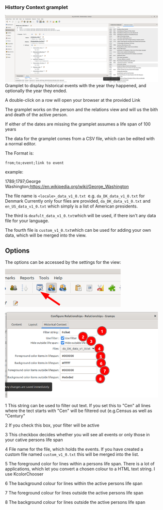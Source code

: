 ### Histtory Context gramplet

![](./gramplet.png) 
Gramplet to display historical events with the year they happened, and optionally the year  they ended.

A double-click on a row will open your browser at the provided Link

The gramplet works on the person and the relations view and will us the bith and death of the active person.

If either of the dates are missing the gramplet assumes a life span of 100 years
 
The data for the gramplet comes from a CSV file, which can be edited with a normal editor.

The Format is:

`from;to;event;link to event`

example:

1789;1797;George Washington;https://en.wikipedia.org/wiki/George_Washington

The file name is `<locale>_data_v1_0.txt `e.g. `da_DK_data_v1_0.txt` for Denmark
Currently only four files are provided, `da_DK_data_v1_0.txt` and `en_US_data_v1_0.txt` which simply is a list of American presidents.

The third is `deafult_data_v1_0.txt`which will be used, if there isn't any data file for your language.

The fourth file is `custom_v1_0.txt`which can be used for adding your own data, which will be merged into the view.

## Options

The options can be accessed by the settings for the view:

![Options](./options1.png  "Options")

![Options](./options.png  "Options")

1 This string can be used to filter out text. If you set this to "Cen" all lines where the tect starts with "Cen" will be filtered out (e.g.Census as well as "Century"

2 If you check this box, your filter will be active

3 This checkbox decides whether you will see all events or only those in your cative persons life span

4 File name for the file, which holds the events. If you have created a custom file named  `custom_v1_0.txt` this will be merged into the list.

5 The foreground color for lines within a persons life span. There is a lot of applications, which let you convert a chosen colour to a HTML text string. I use KcolorChooser

6 The background colour for lines within the active persons life span
 
7  The foreground colour for lines outside the active persons life span

8 The background colour for lines outside the active persons life span


